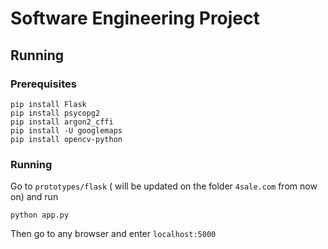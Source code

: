 # Software Engineering Project

## Running

### Prerequisites

```
pip install Flask
pip install psycopg2
pip install argon2_cffi
pip install -U googlemaps
pip install opencv-python
```

### Running

Go to ```prototypes/flask``` ( will be updated on the folder ```4sale.com``` from now on) and run

```
python app.py
```

Then go to any browser and enter ```localhost:5000```
